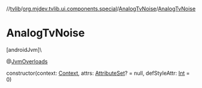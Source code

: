 //[tvlib](../../../index.md)/[org.mjdev.tvlib.ui.components.special](../index.md)/[AnalogTvNoise](index.md)/[AnalogTvNoise](-analog-tv-noise.md)

# AnalogTvNoise

[androidJvm]\

@[JvmOverloads](https://kotlinlang.org/api/latest/jvm/stdlib/kotlin.jvm/-jvm-overloads/index.html)

constructor(context: [Context](https://developer.android.com/reference/kotlin/android/content/Context.html), attrs: [AttributeSet](https://developer.android.com/reference/kotlin/android/util/AttributeSet.html)? = null, defStyleAttr: [Int](https://kotlinlang.org/api/latest/jvm/stdlib/kotlin/-int/index.html) = 0)
